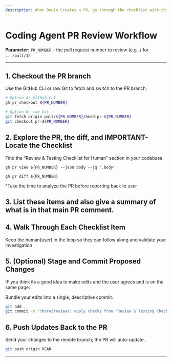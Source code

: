 ```yaml
---
description: When Devin Creates a PR, go through the checklist with this workflow
---
```


# Coding Agent PR Review Workflow

**Parameter:** `PR_NUMBER` – the pull request number to review (e.g. `1` for `.../pull/1`)

---

## 1. Checkout the PR branch

Use the GitHub CLI or raw Git to fetch and switch to the PR branch.

```bash
# Option A: GitHub CLI
gh pr checkout ${PR_NUMBER}

# Option B: raw Git
git fetch origin pull/${PR_NUMBER}/head:pr-${PR_NUMBER}
git checkout pr-${PR_NUMBER}
```

## 2. Explore the PR, the diff, and IMPORTANT-Locate the Checklist

Find the “Review & Testing Checklist for Human” section in your codebase.

```
gh pr view ${PR_NUMBER} --json body --jq '.body'
```

```
gh pr diff ${PR_NUMBER}
```

^Take the time to analyze the PR before reporting back to user

## 3. List these items and also give a summary of what is in that main PR comment.


## 4. Walk Through Each Checklist Item

Keep the human(user) in the loop so they can follow along and validate your investigation

## 5. (Optional) Stage and Commit Proposed Changes

IF you think its a good idea to make edits and the user agrees and is on the same page:

Bundle your edits into a single, descriptive commit.

```bash
git add .
git commit -m "chore(review): apply checks from 'Review & Testing Checklist for Human' (PR #${PR_NUMBER})"
```

## 6. Push Updates Back to the PR

Send your changes to the remote branch; the PR will auto-update.

```bash
git push origin HEAD
```

---
